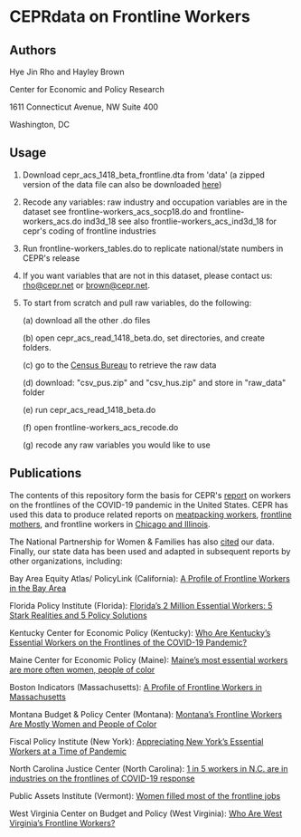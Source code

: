 # CEPRdata on Frontline Workers

## Authors

Hye Jin Rho and Hayley Brown

Center for Economic and Policy Research

1611 Connecticut Avenue, NW Suite 400

Washington, DC

## Usage

1. Download cepr_acs_1418_beta_frontline.dta from 'data' (a zipped version of the data file can also be downloaded [here](http://ceprdata.org/wp-content/acs/data/cepr_acs_1418_beta_frontline.dta.zip))
2. Recode any variables: raw industry and occupation variables are in the dataset
see frontline-workers_acs_socp18.do and frontline-workers_acs.do ind3d_18
see also frontlie-workers_acs_ind3d_18 for cepr's coding of frontline industries
3. Run frontline-workers_tables.do to replicate national/state numbers in CEPR's release
4. If you want variables that are not in this dataset, please contact us:
rho@cepr.net or brown@cepr.net.
5. To start from scratch and pull raw variables, do the following:

    (a) download all the other .do files

    (b) open cepr_acs_read_1418_beta.do, set directories, and create folders. 

    (c) go to the [Census Bureau](https://www2.census.gov/programs-surveys/acs/data/pums/2018/5-Year/) to retrieve the raw data

    (d) download: "csv_pus.zip" and "csv_hus.zip" and store in "raw_data" folder

    (e) run cepr_acs_read_1418_beta.do

    (f) open frontline-workers_acs_recode.do

    (g) recode any raw variables you would like to use

## Publications
The contents of this repository form the basis for CEPR's 
[report](https://cepr.net/a-basic-demographic-profile-of-workers-in-frontline-industries/) on workers on the frontlines of the COVID-19 pandemic in the United States. 
CEPR has used this data to produce related reports on [meatpacking workers](https://cepr.net/meatpacking-workers-are-a-diverse-group-who-need-better-protections/), [frontline mothers](https://cepr.net/mothers-in-frontline-industries-deserve-better/), and frontline workers in [Chicago and Illinois](https://cepr.net/frontline-workers-chicago-and-illinois/). 

The National Partnership for Women & Families has also [cited](https://www.nationalpartnership.org/our-work/economic-justice/frontline-workers/) our data. Finally, our state data has been used and adapted in subsequent reports by other organizations, including:

Bay Area Equity Atlas/ PolicyLink (California): [A Profile of Frontline Workers in the Bay Area](https://bayareaequityatlas.org/essential-workers/)

Florida Policy Institute (Florida): [Florida’s 2 Million Essential Workers: 5 Stark Realities and 5 Policy Solutions](https://www.floridapolicy.org/posts/floridas-2-million-essential-workers-5-stark-realities-and-5-policy-solutions)

Kentucky Center for Economic Policy (Kentucky): [Who Are Kentucky’s Essential Workers on the Frontlines of the COVID-19 Pandemic?](https://kypolicy.org/who-are-kentuckys-essential-workers-on-the-frontlines-of-the-covid-19-pandemic/)

Maine Center for Economic Policy (Maine): [Maine’s most essential workers are more often women, people of color](https://mainebeacon.com/maines-most-essential-workers-are-more-often-women-people-of-color/)

Boston Indicators (Massachusetts): [A Profile of Frontline Workers in Massachusetts](https://www.bostonindicators.org/article-pages/2020/april/frontline_workers)

Montana Budget & Policy Center (Montana): [Montana’s Frontline Workers Are Mostly Women and People of Color](https://montanabudget.org/post/montanas-frontline-workers-are-mostly-women-and-people-of-color)
        
Fiscal Policy Institute (New York): [Appreciating New York’s Essential Workers at a Time of Pandemic](http://fiscalpolicy.org/wp-content/uploads/2020/04/Essential-Workers-Brief-Final.pdf)
        
North Carolina Justice Center (North Carolina): [1 in 5 workers in N.C. are in industries on the frontlines of COVID-19 response](https://www.ncjustice.org/publications/1-in-5-workers-in-n-c-are-in-industries-on-the-frontlines-of-covid-19-response/)
        
Public Assets Institute (Vermont): [Women filled most of the frontline jobs](https://publicassets.org/blog/women-filled-most-of-the-frontline-jobs/)
 
West Virginia Center on Budget and Policy (West Virginia): [Who Are West Virginia’s Frontline Workers?](https://wvpolicy.org/who-are-west-virginias-frontline-workers/)
